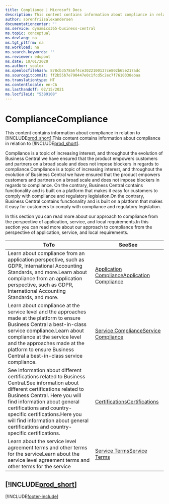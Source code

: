 ```yaml
---
title: Compliance | Microsoft Docs
description: This content contains information about compliance in relation to Business Central.
author: sorenfriisalexandersen
documentationcenter: ''
ms.service: dynamics365-business-central
ms.topic: conceptual
ms.devlang: na
ms.tgt_pltfrm: na
ms.workload: na
ms.search.keywords: ''
ms.reviewer: edupont
ms.date: 10/01/2020
ms.author: soalex
ms.openlocfilehash: 878cb3578a6f4ce3022100137ce802b65e217adc
ms.sourcegitcommit: ff2b55b7e790447e0c1fcd5c2ec7f7610338ebaa
ms.translationtype: HT
ms.contentlocale: en-CA
ms.lasthandoff: 02/15/2021
ms.locfileid: "5389108"
---
```

# <a name="compliance"></a><span data-ttu-id="ad3f7-103">Compliance</span><span class="sxs-lookup"><span data-stu-id="ad3f7-103">Compliance</span></span>

<span data-ttu-id="ad3f7-104">This content contains information about compliance in relation to [!INCLUDE[prod_short](../includes/prod_short.md)].</span><span class="sxs-lookup"><span data-stu-id="ad3f7-104">This content contains information about compliance in relation to [!INCLUDE[prod_short](../includes/prod_short.md)].</span></span>  

<span data-ttu-id="ad3f7-105">Compliance is a topic of increasing interest, and throughout the evolution of Business Central we have ensured that the product empowers customers and partners on a broad scale and does not impose blockers in regards to compliance.</span><span class="sxs-lookup"><span data-stu-id="ad3f7-105">Compliance is a topic of increasing interest, and throughout the evolution of Business Central we have ensured that the product empowers customers and partners on a broad scale and does not impose blockers in regards to compliance.</span></span> <span data-ttu-id="ad3f7-106">On the contrary, Business Central contains functionality and is built on a platform that makes it easy for customers to comply with compliance and regulatory legislation.</span><span class="sxs-lookup"><span data-stu-id="ad3f7-106">On the contrary, Business Central contains functionality and is built on a platform that makes it easy for customers to comply with compliance and regulatory legislation.</span></span>

<span data-ttu-id="ad3f7-107">In this section you can read more about our approach to compliance from the perspective of application, service, and local  requirements.</span><span class="sxs-lookup"><span data-stu-id="ad3f7-107">In this section you can read more about our approach to compliance from the perspective of application, service, and local  requirements.</span></span>

|<span data-ttu-id="ad3f7-108">**To**</span><span class="sxs-lookup"><span data-stu-id="ad3f7-108">**To**</span></span>|<span data-ttu-id="ad3f7-109">**See**</span><span class="sxs-lookup"><span data-stu-id="ad3f7-109">**See**</span></span>|  
|------------|-------------|  
|<span data-ttu-id="ad3f7-110">Learn about compliance from an application perspective, such as GDPR, International Accounting Standards, and more.</span><span class="sxs-lookup"><span data-stu-id="ad3f7-110">Learn about compliance from an application perspective, such as GDPR, International Accounting Standards, and more.</span></span>|[<span data-ttu-id="ad3f7-111">Application Compliance</span><span class="sxs-lookup"><span data-stu-id="ad3f7-111">Application Compliance</span></span>](compliance-application-compliance.md)|  
|<span data-ttu-id="ad3f7-112">Learn about compliance at the service level and the approaches made at the platform to ensure Business Central a best-in-class service compliance.</span><span class="sxs-lookup"><span data-stu-id="ad3f7-112">Learn about compliance at the service level and the approaches made at the platform to ensure Business Central a best-in-class service compliance.</span></span>|[<span data-ttu-id="ad3f7-113">Service Compliance</span><span class="sxs-lookup"><span data-stu-id="ad3f7-113">Service Compliance</span></span>](compliance-service-compliance.md)|  
|<span data-ttu-id="ad3f7-114">See information about different certifications related to Business Central.</span><span class="sxs-lookup"><span data-stu-id="ad3f7-114">See information about different certifications related to Business Central.</span></span> <span data-ttu-id="ad3f7-115">Here you will find information about general certifications and country-specific certifications.</span><span class="sxs-lookup"><span data-stu-id="ad3f7-115">Here you will find information about general certifications and country-specific certifications.</span></span>|[<span data-ttu-id="ad3f7-116">Certifications</span><span class="sxs-lookup"><span data-stu-id="ad3f7-116">Certifications</span></span>](compliance-certifications.md)|  
|<span data-ttu-id="ad3f7-117">Learn about the service level agreement terms and other terms for the service</span><span class="sxs-lookup"><span data-stu-id="ad3f7-117">Learn about the service level agreement terms and other terms for the service</span></span>|[<span data-ttu-id="ad3f7-118">Service Terms</span><span class="sxs-lookup"><span data-stu-id="ad3f7-118">Service Terms</span></span>](compliance-service-compliance.md#service-terms)|  

## [!INCLUDE[prod_short](../includes/free_trial_md.md)]  


[!INCLUDE[footer-include](../includes/footer-banner.md)]
